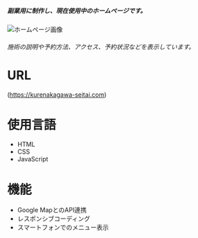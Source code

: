 ##### 副業用に制作し、現在使用中のホームページです。
![ホームページ画像](images/kurenakagawa-seitai.png)
###### 施術の説明や予約方法、アクセス、予約状況などを表示しています。

# URL
(https://kurenakagawa-seitai.com)

# 使用言語
- HTML
- CSS
- JavaScript

# 機能
- Google MapとのAPI連携
- レスポンシブコーディング
- スマートフォンでのメニュー表示
